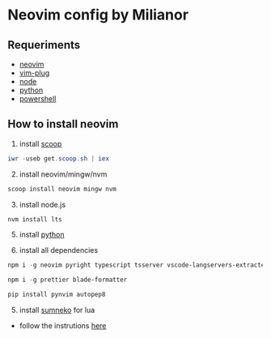 # Neovim config by Milianor

## Requeriments
- [neovim](https://neovim.io/)
- [vim-plug](https://github.com/junegunn/vim-plug)
- [node](https://nodejs.org/en/)
- [python](https://www.python.org/downloads/)
- [powershell](https://docs.microsoft.com/pt-br/powershell/scripting/overview?view=powershell-7.2)

## How to install neovim

1. install [scoop](https://scoop.sh/) 

```powershell
iwr -useb get.scoop.sh | iex

````

2. install neovim/mingw/nvm

```powershell
scoop install neovim mingw nvm
```

3. install node.js

```powershell
nvm install lts
```

5. install [python](https://www.python.org/downloads/)

4. install all dependencies

```powershell
npm i -g neovim pyright typescript tsserver vscode-langservers-extracted intelephense vls
```

````powershell
npm i -g prettier blade-formatter
````

```powershell
pip install pynvim autopep8

```

5. install [sumneko](https://github.com/sumneko/lua-language-server) for lua

- follow the instrutions [here](https://github.com/sumneko/lua-language-server/wiki/Build-and-Run)


